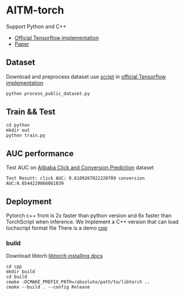 # AITM-torch

Support Python and C++ 

- [Official Tensorflow implementation](https://github.com/xidongbo/AITM)
- [Paper](https://arxiv.org/abs/2105.08489)



## Dataset

Download and preprocess dataset use [script](https://github.com/xidongbo/AITM/blob/main/process_public_dataset.py) in [official Tensorflow implementation](https://github.com/xidongbo/AITM)
```python
python process_public_dataset.py

```

## Train && Test

```
cd python
mkdir out
python train.py
```

## AUC performance

Test AUC on [Alibaba Click and Conversion Prediction](https://tianchi.aliyun.com/datalab/dataSet.html?dataId=408) dataset

```
Test Resutt: click AUC: 0.6189267022220789 conversion AUC:0.6544229866061039
```

## Deployment
Pytorch c++ front is 2x faster than python version and 6x faster than TorchScript when inference.
We Implement a C++ version that can load tochscript format file
There is a demo  [cpp](./cpp)

### build
Download libtorh [libtorch installing docs](https://pytorch.org/cppdocs/installing.html)

```
cd cpp
mkdir build
cd build
cmake -DCMAKE_PREFIX_PATH=/absolute/path/to/libtorch ..
cmake --build . --config Release
```
